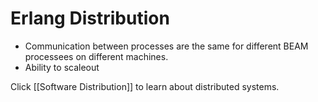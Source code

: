 # Erlang Distribution
- Communication between processes are the same for different BEAM processees on different machines.
- Ability to scaleout


Click [[Software Distribution]] to learn about distributed systems.